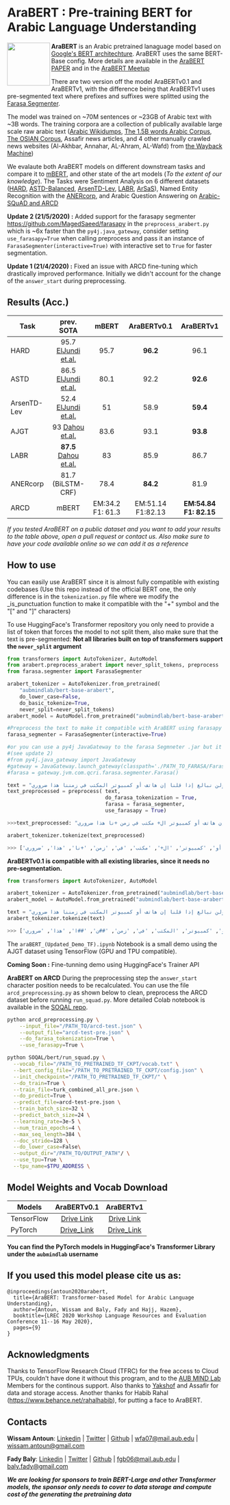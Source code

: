 # AraBERT : Pre-training BERT for Arabic Language Understanding
<img src="https://github.com/aub-mind/arabert/blob/master/arabert_logo.png" width="100" align="left"/>  

**AraBERT** is an Arabic pretrained lanaguage model based on [Google's BERT architechture](https://github.com/google-research/bert). AraBERT uses the same BERT-Base config. More details are available in the [AraBERT PAPER](https://arxiv.org/abs/2003.00104v2) and in the [AraBERT Meetup](https://github.com/WissamAntoun/pydata_khobar_meetup)

There are two version off the model AraBERTv0.1 and AraBERTv1, with the difference being that AraBERTv1 uses pre-segmented text where prefixes and suffixes were splitted using the [Farasa Segmenter](http://alt.qcri.org/farasa/segmenter.html).

The model was trained on ~70M sentences or ~23GB of Arabic text with ~3B words. The training corpora are a collection of publically available large scale raw arabic text ([Arabic Wikidumps](https://archive.org/details/arwiki-20190201), [The 1.5B words Arabic Corpus](https://www.semanticscholar.org/paper/1.5-billion-words-Arabic-Corpus-El-Khair/f3eeef4afb81223df96575adadf808fe7fe440b4), [The OSIAN Corpus](https://www.aclweb.org/anthology/W19-4619), Assafir news articles, and 4 other manually crawled news websites (Al-Akhbar, Annahar, AL-Ahram, AL-Wafd) from [the Wayback Machine](http://web.archive.org/))

We evalaute both AraBERT models on different downstream tasks and compare it to [mBERT]((https://github.com/google-research/bert/blob/master/multilingual.md)), and other state of the art models (*To the extent of our knowledge*). The Tasks were Sentiment Analysis on 6 different datasets ([HARD](https://github.com/elnagara/HARD-Arabic-Dataset), [ASTD-Balanced](https://www.aclweb.org/anthology/D15-1299), [ArsenTD-Lev](https://staff.aub.edu.lb/~we07/Publications/ArSentD-LEV_Sentiment_Corpus.pdf), [LABR](https://github.com/mohamedadaly/LABR), [ArSaS](http://lrec-conf.org/workshops/lrec2018/W30/pdf/22_W30.pdf)), Named Entity Recognition with the [ANERcorp](http://curtis.ml.cmu.edu/w/courses/index.php/ANERcorp), and Arabic Question Answering on [Arabic-SQuAD and ARCD](https://github.com/husseinmozannar/SOQAL)

**Update 2 (21/5/2020) :**
Added support for the farasapy segmenter https://github.com/MagedSaeed/farasapy in the ``preprocess_arabert.py`` which is ~6x faster than the ``py4j.java_gateway``, consider setting ``use_farasapy=True`` when calling preprocess and pass it an instance of ``FarasaSegmenter(interactive=True)`` with interactive set to ``True`` for faster segmentation.

**Update 1 (21/4/2020) :** 
Fixed an issue with ARCD fine-tuning which drastically improved performance. Initially we didn't account for the change of the ```answer_start``` during preprocessing.
## Results (Acc.)
Task | prev. SOTA | mBERT | AraBERTv0.1 | AraBERTv1
---|:---:|:---:|:---:|:---:
HARD |95.7 [ElJundi et.al.](https://www.aclweb.org/anthology/W19-4608/)|95.7|**96.2**|96.1
ASTD |86.5 [ElJundi et.al.](https://www.aclweb.org/anthology/W19-4608/)| 80.1|92.2|**92.6**
ArsenTD-Lev|52.4 [ElJundi et.al.](https://www.aclweb.org/anthology/W19-4608/)|51|58.9|**59.4**
AJGT|93 [Dahou et.al.](https://dl.acm.org/doi/fullHtml/10.1145/3314941)| 83.6|93.1|**93.8**
LABR|**87.5** [Dahou et.al.](https://dl.acm.org/doi/fullHtml/10.1145/3314941)|83|85.9|86.7
ANERcorp|81.7 (BiLSTM-CRF)|78.4|**84.2**|81.9
ARCD|mBERT|EM:34.2 F1: 61.3|EM:51.14 F1:82.13|**EM:54.84 F1: 82.15**

*If you tested AraBERT on a public dataset and you want to add your results to the table above, open a pull request or contact us. Also make sure to have your code available online so we can add it as a reference*

## How to use

You can easily use AraBERT since it is almost fully compatible with existing codebases (Use this repo instead of the official BERT one, the only difference is in the ```tokenization.py``` file where we modify the _is_punctuation function to make it compatible with the "+" symbol and the "[" and "]" characters)

To use HuggingFace's Transformer repository you only need to provide a list of token that forces the model to not split them, also make sure that the text is pre-segmented:
**Not all libraries built on top of transformers support the `never_split` argument**
```python
from transformers import AutoTokenizer, AutoModel
from arabert.preprocess_arabert import never_split_tokens, preprocess
from farasa.segmenter import FarasaSegmenter

arabert_tokenizer = AutoTokenizer.from_pretrained(
    "aubmindlab/bert-base-arabert",
    do_lower_case=False,
    do_basic_tokenize=True,
    never_split=never_split_tokens)
arabert_model = AutoModel.from_pretrained("aubmindlab/bert-base-arabert")

#Preprocess the text to make it compatible with AraBERT using farasapy
farasa_segmenter = FarasaSegmenter(interactive=True)

#or you can use a py4j JavaGateway to the farasa Segmneter .jar but it's slower 
#(see update 2)
#from py4j.java_gateway import JavaGateway
#gateway = JavaGateway.launch_gateway(classpath='./PATH_TO_FARASA/FarasaSegmenterJar.jar')
#farasa = gateway.jvm.com.qcri.farasa.segmenter.Farasa()

text = "ولن نبالغ إذا قلنا إن هاتف أو كمبيوتر المكتب في زمننا هذا ضروري"
text_preprocessed = preprocess( text,
                                do_farasa_tokenization = True,
                                farasa = farasa_segmenter,
                                use_farasapy = True)

>>>text_preprocessed: "و+ لن نبالغ إذا قل +نا إن هاتف أو كمبيوتر ال+ مكتب في زمن +نا هذا ضروري"

arabert_tokenizer.tokenize(text_preprocessed)

>>> ['و+', 'لن', 'نبال', '##غ', 'إذا', 'قل', '+نا', 'إن', 'هاتف', 'أو', 'كمبيوتر', 'ال+', 'مكتب', 'في', 'زمن', '+نا', 'هذا', 'ضروري']
```

**AraBERTv0.1 is compatible with all existing libraries, since it needs no pre-segmentation.**
```python
from transformers import AutoTokenizer, AutoModel

arabert_tokenizer = AutoTokenizer.from_pretrained("aubmindlab/bert-base-arabertv01",do_lower_case=False)
arabert_model = AutoModel.from_pretrained("aubmindlab/bert-base-arabertv01")

text = "ولن نبالغ إذا قلنا إن هاتف أو كمبيوتر المكتب في زمننا هذا ضروري"
arabert_tokenizer.tokenize(text)

>>> ['ولن', 'ن', '##بالغ', 'إذا', 'قلنا', 'إن', 'هاتف', 'أو', 'كمبيوتر', 'المكتب', 'في', 'زمن', '##ن', '##ا', 'هذا', 'ضروري']
```


The ```araBERT_(Updated_Demo_TF).ipynb``` Notebook is a small demo using the AJGT dataset using TensorFlow (GPU and TPU compatible).

**Coming Soon :** Fine-tunning demo using HuggingFace's Trainer API

**AraBERT on ARCD**
During the preprocessing step the ```answer_start``` character position needs to be recalculated. You can use the file ```arcd_preprocessing.py``` as shown below to clean, preprocess the ARCD dataset before running ```run_squad.py```. More detailed Colab notebook is available in the [SOQAL repo](https://github.com/husseinmozannar/SOQAL).
```bash
python arcd_preprocessing.py \
    --input_file="/PATH_TO/arcd-test.json" \
    --output_file="arcd-test-pre.json" \
    --do_farasa_tokenization=True \
    --use_farasapy=True \
```
```bash
python SOQAL/bert/run_squad.py \
  --vocab_file="/PATH_TO_PRETRAINED_TF_CKPT/vocab.txt" \
  --bert_config_file="/PATH_TO_PRETRAINED_TF_CKPT/config.json" \
  --init_checkpoint="/PATH_TO_PRETRAINED_TF_CKPT/" \
  --do_train=True \
  --train_file=turk_combined_all_pre.json \
  --do_predict=True \
  --predict_file=arcd-test-pre.json \
  --train_batch_size=32 \
  --predict_batch_size=24 \
  --learning_rate=3e-5 \
  --num_train_epochs=4 \
  --max_seq_length=384 \
  --doc_stride=128 \
  --do_lower_case=False\
  --output_dir="/PATH_TO/OUTPUT_PATH"/ \
  --use_tpu=True \
  --tpu_name=$TPU_ADDRESS \
```
## Model Weights and Vocab Download
Models | AraBERTv0.1 | AraBERTv1
---|:---:|:---:
TensorFlow|[Drive Link](https://drive.google.com/open?id=1-kVmTUZZ4DP2rzeHNjTPkY8OjnQCpomO) | [Drive Link](https://drive.google.com/open?id=1-d7-9ljKgDJP5mx73uBtio-TuUZCqZnt)
PyTorch| [Drive_Link](https://drive.google.com/open?id=1-_3te42mQCPD8SxwZ3l-VBL7yaJH-IOv)| [Drive_Link](https://drive.google.com/open?id=1-69s6Pxqbi63HOQ1M9wTcr-Ovc6PWLLo)

**You can find the PyTorch models in HuggingFace's Transformer Library under the ```aubmindlab``` username**

## If you used this model please cite us as:
```
@inproceedings{antoun2020arabert,
  title={AraBERT: Transformer-based Model for Arabic Language Understanding},
  author={Antoun, Wissam and Baly, Fady and Hajj, Hazem},
  booktitle={LREC 2020 Workshop Language Resources and Evaluation Conference 11--16 May 2020},
  pages={9}
}
```
## Acknowledgments 
Thanks to TensorFlow Research Cloud (TFRC) for the free access to Cloud TPUs, couldn't have done it without this program, and to the [AUB MIND Lab](https://sites.aub.edu.lb/mindlab/) Members for the continous support. Also thanks to [Yakshof](https://www.yakshof.com/#/) and Assafir for data and storage access. Another thanks for Habib Rahal (https://www.behance.net/rahalhabib), for putting a face to AraBERT.

## Contacts
**Wissam Antoun**: [Linkedin](https://www.linkedin.com/in/giulio-ravasio-3a81a9110/) | [Twitter](https://twitter.com/wissam_antoun) | [Github](https://github.com/WissamAntoun) | <wfa07@mail.aub.edu> | <wissam.antoun@gmail.com>

**Fady Baly**: [Linkedin](https://www.linkedin.com/in/fadybaly/) | [Twitter](https://twitter.com/fadybaly) | [Github](https://github.com/fadybaly) | <fgb06@mail.aub.edu> | <baly.fady@gmail.com>

***We are looking for sponsors to train BERT-Large and other Transformer models, the sponsor only needs to cover to data storage and compute cost of the generating the pretraining data***
